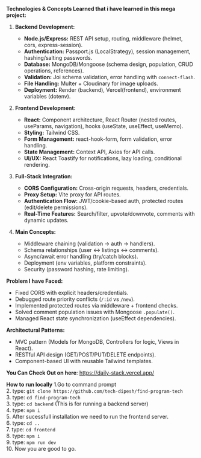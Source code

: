 **Technologies & Concepts Learned that i have learned in this mega project:**

1. **Backend Development:**
   - **Node.js/Express:** REST API setup, routing, middleware (helmet, cors, express-session).
   - **Authentication:** Passport.js (LocalStrategy), session management, hashing/salting passwords.
   - **Database:** MongoDB/Mongoose (schema design, population, CRUD operations, references).
   - **Validation:** Joi schema validation, error handling with `connect-flash`.
   - **File Handling:** Multer + Cloudinary for image uploads.
   - **Deployment:** Render (backend), Vercel(frontend), environment variables (dotenv).

2. **Frontend Development:**
   - **React:** Component architecture, React Router (nested routes, useParams, navigation), hooks (useState, useEffect, useMemo).
   - **Styling:** Tailwind CSS.
   - **Form Management:** react-hook-form, form validation, error handling.
   - **State Management:** Context API, Axios for API calls.
   - **UI/UX:** React Toastify for notifications, lazy loading, conditional rendering.

3. **Full-Stack Integration:**
   - **CORS Configuration:** Cross-origin requests, headers, credentials.
   - **Proxy Setup:** Vite proxy for API routes.
   - **Authentication Flow:** JWT/cookie-based auth, protected routes (edit/delete permissions).
   - **Real-Time Features:** Search/filter, upvote/downvote, comments with dynamic updates.

4. **Main Concepts:**
   - Middleware chaining (validation → auth → handlers).
   - Schema relationships (user ↔ listings ↔ comments).
   - Async/await error handling (try/catch blocks).
   - Deployment (env variables, platform constraints).
   - Security (password hashing, rate limiting).

**Problem I have Faced:**
- Fixed CORS with explicit headers/credentials.
- Debugged route priority conflicts (`/:id` vs `/new`).
- Implemented protected routes via middleware + frontend checks.
- Solved comment population issues with Mongoose `.populate()`.
- Managed React state synchronization (useEffect dependencies).

**Architectural Patterns:**
- MVC pattern (Models for MongoDB, Controllers for logic, Views in React).
- RESTful API design (GET/POST/PUT/DELETE endpoints).
- Component-based UI with reusable Tailwind templates.


**You Can Check Out on here**:
https://daily-stack.vercel.app/




**How to run locally**
1.Go to command prompt
<br>
2. type: ```git clone https://github.com/tech-dipesh/find-program-tech```
<br>
3. type: ```cd find-program-tech```
<br>
3. type: ```cd backend``` (This is for running a backend server)
<br>
4. type: ```npm i```
<br>
5. After sucessfull installation we need to run the frontend server.
<br>
6. type: ```cd ..```
<br>
7. type: ```cd frontend```
<br>
8. type: ```npm i```
<br>
9. type: ```npm run dev```
<br>
10. Now you are good to go.
